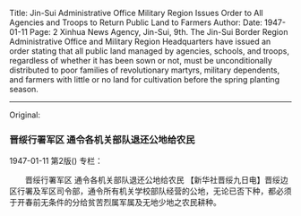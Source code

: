 Title: Jin-Sui Administrative Office Military Region Issues Order to All Agencies and Troops to Return Public Land to Farmers
Author:
Date: 1947-01-11
Page: 2
Xinhua News Agency, Jin-Sui, 9th. The Jin-Sui Border Region Administrative Office and Military Region Headquarters have issued an order stating that all public land managed by agencies, schools, and troops, regardless of whether it has been sown or not, must be unconditionally distributed to poor families of revolutionary martyrs, military dependents, and farmers with little or no land for cultivation before the spring planting season.



<hr /> 

Original: 


### 晋绥行署军区  通令各机关部队退还公地给农民

1947-01-11
第2版()
专栏：

　　晋绥行署军区
    通令各机关部队退还公地给农民
    【新华社晋绥九日电】晋绥边区行署及军区司令部，通令所有机关学校部队经营的公地，无论已否下种，都必须于开春前无条件的分给贫苦烈属军属及无地少地之农民耕种。
